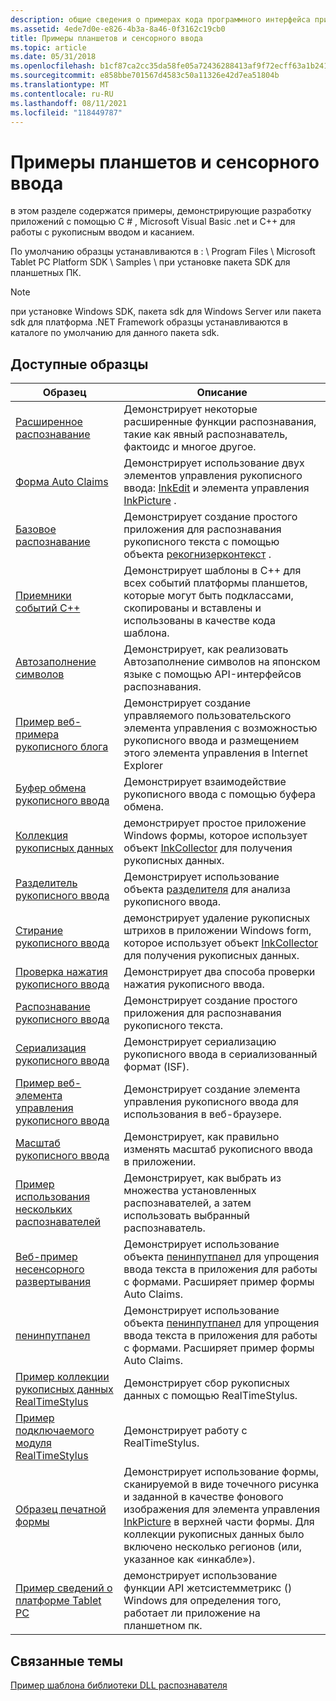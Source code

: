 ```yaml
---
description: общие сведения о примерах кода программного интерфейса прикладного программирования (API) для планшетных пк и Windows сенсорных разделах Windows SDK.
ms.assetid: 4ede7d0e-e826-4b3a-8a46-0f3162c19cb0
title: Примеры планшетов и сенсорного ввода
ms.topic: article
ms.date: 05/31/2018
ms.openlocfilehash: b1cf87ca2cc35da58fe05a72436288413af9f72ecff63a1b2418fb071ca5a025
ms.sourcegitcommit: e858bbe701567d4583c50a11326e42d7ea51804b
ms.translationtype: MT
ms.contentlocale: ru-RU
ms.lasthandoff: 08/11/2021
ms.locfileid: "118449787"
---
```

# <a name="tablet-and-touch-samples"></a>Примеры планшетов и сенсорного ввода

в этом разделе содержатся примеры, демонстрирующие разработку приложений с помощью C \# , Microsoft Visual Basic .net и C++ для работы с рукописным вводом и касанием.

По умолчанию образцы устанавливаются в <system drive> : \\ Program Files \\ Microsoft Tablet PC Platform SDK \\ Samples \\ при установке пакета SDK для планшетных ПК.

> [!Note]  
> при установке Windows SDK, пакета sdk для Windows Server или пакета sdk для платформа .NET Framework образцы устанавливаются в каталоге по умолчанию для данного пакета sdk.

 

## <a name="available-samples"></a>Доступные образцы



| Образец                                                                           | Описание                                                                                                                                                                                                                                                                                |
|----------------------------------------------------------------------------------|--------------------------------------------------------------------------------------------------------------------------------------------------------------------------------------------------------------------------------------------------------------------------------------------|
| [Расширенное распознавание](advanced-recognition-sample.md)                          | Демонстрирует некоторые расширенные функции распознавания, такие как явный распознаватель, фактоидс и многое другое.<br/>                                                                                                                                                             |
| [Форма Auto Claims](auto-claims-form-sample.md)                                  | Демонстрирует использование двух элементов управления рукописного ввода: [InkEdit](/previous-versions/ms552265(v=vs.100)) и элемента управления [InkPicture](/previous-versions/ms583740(v=vs.100)) .<br/>                                                                                                        |
| [Базовое распознавание](basic-recognition-sample.md)                                | Демонстрирует создание простого приложения для распознавания рукописного текста с помощью объекта [рекогнизерконтекст](/previous-versions/ms828542(v=msdn.10)) .<br/>                                                                                                                     |
| [Приемники событий C++](c---event-sinks-sample.md)                                    | Демонстрирует шаблоны в C++ для всех событий платформы планшетов, которые могут быть подклассами, скопированы и вставлены и использованы в качестве кода шаблона.<br/>                                                                                                                                   |
| [Автозаполнение символов](character-autocomplete-sample.md)                      | Демонстрирует, как реализовать Автозаполнение символов на японском языке с помощью API-интерфейсов распознавания.<br/>                                                                                                                                                                                 |
| [Пример веб-примера рукописного блога](ink-blog-web-sample.md)                                   | Демонстрирует создание управляемого пользовательского элемента управления с возможностью рукописного ввода и размещением этого элемента управления в Internet Explorer<br/>                                                                                                                                                         |
| [Буфер обмена рукописного ввода](ink-clipboard-sample.md)                                        | Демонстрирует взаимодействие рукописного ввода с помощью буфера обмена.<br/>                                                                                                                                                                                                                          |
| [Коллекция рукописных данных](ink-collection-sample.md)                                      | демонстрирует простое приложение Windows формы, которое использует объект [InkCollector](/previous-versions/ms583683(v=vs.100)) для получения рукописных данных.<br/>                                                                                                                                     |
| [Разделитель рукописного ввода](ink-divider-sample.md)                                            | Демонстрирует использование объекта [разделителя](/previous-versions/ms839398(v=msdn.10)) для анализа рукописного ввода.<br/>                                                                                                                                                                            |
| [Стирание рукописного ввода](ink-erasing-sample.md)                                            | демонстрирует удаление рукописных штрихов в приложении Windows form, которое использует объект [InkCollector](/previous-versions/ms583683(v=vs.100)) для получения рукописных данных.<br/>                                                                                                             |
| [Проверка нажатия рукописного ввода](ink-hit-test-sample.md)                                          | Демонстрирует два способа проверки нажатия рукописного ввода.<br/>                                                                                                                                                                                                                                       |
| [Распознавание рукописного ввода](ink-recognition-sample.md)                                    | Демонстрирует создание простого приложения для распознавания рукописного текста.<br/>                                                                                                                                                                                                    |
| [Сериализация рукописного ввода](ink-serialization-sample.md)                                | Демонстрирует сериализацию рукописного ввода в сериализованный формат (ISF).<br/>                                                                                                                                                                                                           |
| [Пример веб-элемента управления рукописного ввода](ink-web-control-sample.md)                             | Демонстрирует создание элемента управления рукописного ввода для использования в веб-браузере.<br/>                                                                                                                                                                                                             |
| [Масштаб рукописного ввода](ink-zoom-sample.md)                                                  | Демонстрирует, как правильно изменять масштаб рукописного ввода в приложении.<br/>                                                                                                                                                                                                                        |
| [Пример использования нескольких распознавателей](multiple-recognizers-sample.md)                   | Демонстрирует, как выбрать из множества установленных распознавателей, а затем использовать выбранный распознаватель.<br/>                                                                                                                                                                        |
| [Веб-пример несенсорного развертывания](no-touch-deployment-web-sample.md)             | Демонстрирует использование объекта [пенинпутпанел](/previous-versions/aa514041(v=msdn.10)) для упрощения ввода текста в приложения для работы с формами. Расширяет пример формы Auto Claims.<br/>                                                                                      |
| [пенинпутпанел](peninputpanel-sample.md)                                        | Демонстрирует использование объекта [пенинпутпанел](/previous-versions/aa514041(v=msdn.10)) для упрощения ввода текста в приложения для работы с формами. Расширяет пример формы Auto Claims.<br/>                                                                                      |
| [Пример коллекции рукописных данных RealTimeStylus](realtimestylus-ink-collection-sample.md) | Демонстрирует сбор рукописных данных с помощью RealTimeStylus.<br/>                                                                                                                                                                                                                           |
| [Пример подключаемого модуля RealTimeStylus](realtimestylus-plug-in-sample.md)               | Демонстрирует работу с RealTimeStylus.<br/>                                                                                                                                                                                                                                       |
| [Образец печатной формы](scanned-paper-form-sample.md)                       | Демонстрирует использование формы, сканируемой в виде точечного рисунка и заданной в качестве фонового изображения для элемента управления [InkPicture](/previous-versions/ms583740(v=vs.100)) в верхней части формы. Для коллекции рукописных данных было включено несколько регионов (или, указанное как «инкабле»).<br/> |
| [Пример сведений о платформе Tablet PC](tablet-pc-platform-info-sample.md)             | демонстрирует использование функции API жетсистемметрикс () Windows для определения того, работает ли приложение на планшетном пк.<br/>                                                                                                                                             |



 

## <a name="related-topics"></a>Связанные темы

<dl> <dt>

[Пример шаблона библиотеки DLL распознавателя](recognizer-dll-sample-template.md)
</dt> </dl>

 

